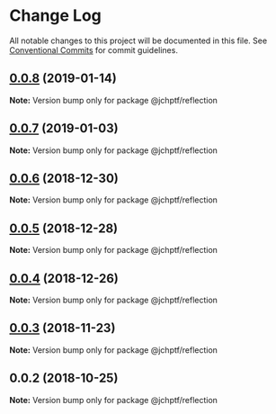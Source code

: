 # Change Log

All notable changes to this project will be documented in this file.
See [Conventional Commits](https://conventionalcommits.org) for commit guidelines.

## [0.0.8](https://github.com/jheinnic/portfolio-monorepo/compare/@jchptf/reflection@0.0.7...@jchptf/reflection@0.0.8) (2019-01-14)

**Note:** Version bump only for package @jchptf/reflection





## [0.0.7](https://github.com/jheinnic/portfolio-monorepo/compare/@jchptf/reflection@0.0.6...@jchptf/reflection@0.0.7) (2019-01-03)

**Note:** Version bump only for package @jchptf/reflection





## [0.0.6](https://github.com/jheinnic/portfolio-monorepo/compare/@jchptf/reflection@0.0.5...@jchptf/reflection@0.0.6) (2018-12-30)

**Note:** Version bump only for package @jchptf/reflection





## [0.0.5](https://github.com/jheinnic/portfolio-monorepo/compare/@jchptf/reflection@0.0.4...@jchptf/reflection@0.0.5) (2018-12-28)

**Note:** Version bump only for package @jchptf/reflection





## [0.0.4](https://github.com/jheinnic/portfolio-monorepo/compare/@jchptf/reflection@0.0.3...@jchptf/reflection@0.0.4) (2018-12-26)

**Note:** Version bump only for package @jchptf/reflection





## [0.0.3](https://github.com/jheinnic/portfolio-monorepo/compare/@jchptf/reflection@0.0.2...@jchptf/reflection@0.0.3) (2018-11-23)

**Note:** Version bump only for package @jchptf/reflection





## 0.0.2 (2018-10-25)

**Note:** Version bump only for package @jchptf/reflection
